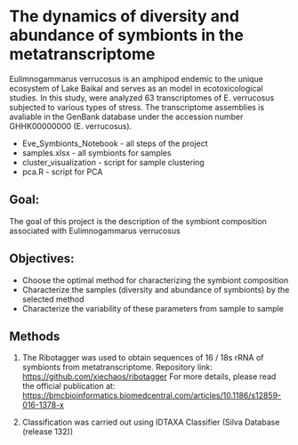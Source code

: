 # The dynamics of diversity and abundance of symbionts in the metatranscriptome

Eulimnogammarus verrucosus  is an amphipod endemic to the unique ecosystem of Lake Baikal and serves as an model in ecotoxicological studies. In this study, were analyzed 63 transcriptomes of E. verrucosus subjected to various types of stress. The transcriptome assemblies is avaliable in the GenBank database under the accession number  GHHK00000000 (E. verrucosus). 

- Eve_Symbionts_Notebook - all steps of the project
- samples.xlsx - all symbionts for samples
- cluster_visualization - script for sample clustering
- pca.R - script for PCA

## Goal:

The goal of this project is the description of the symbiont composition associated with Eulimnogammarus verrucosus

## Objectives:

- Choose the optimal method for characterizing the symbiont composition
- Characterize the samples (diversity and abundance of symbionts) by the selected method
- Characterize the variability of these parameters from sample to sample

## Methods

1. The Ribotagger was used to obtain sequences of 16 / 18s rRNA of symbionts from metatranscriptome. 
Repository link: https://github.com/xiechaos/ribotagger
For more details, please read the official publication at:
https://bmcbioinformatics.biomedcentral.com/articles/10.1186/s12859-016-1378-x

2. Classification was carried out using IDTAXA Classifier (Silva Database (release 132))

